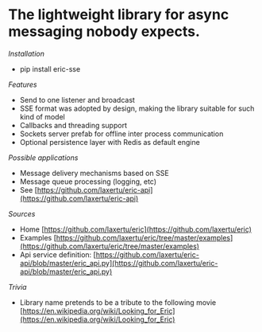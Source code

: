 <a id="the-lightweight-library-for-async-messaging-nobody-expects"></a>

# The lightweight library for async messaging nobody expects.

*Installation*

* pip install eric-sse

*Features*

* Send to one listener and broadcast
* SSE format was adopted by design, making the library suitable for such kind of model
* Callbacks and threading support
* Sockets server prefab for offline inter process communication
* Optional persistence layer with Redis as default engine

*Possible applications*

* Message delivery mechanisms based on SSE
* Message queue processing (logging, etc)
* See [https://github.com/laxertu/eric-api](https://github.com/laxertu/eric-api)

*Sources*

* Home [https://github.com/laxertu/eric](https://github.com/laxertu/eric)
* Examples [https://github.com/laxertu/eric/tree/master/examples](https://github.com/laxertu/eric/tree/master/examples)
* Api service definition: [https://github.com/laxertu/eric-api/blob/master/eric_api.py](https://github.com/laxertu/eric-api/blob/master/eric_api.py)

*Trivia*

* Library name pretends to be a tribute to the following movie [https://en.wikipedia.org/wiki/Looking_for_Eric](https://en.wikipedia.org/wiki/Looking_for_Eric)

